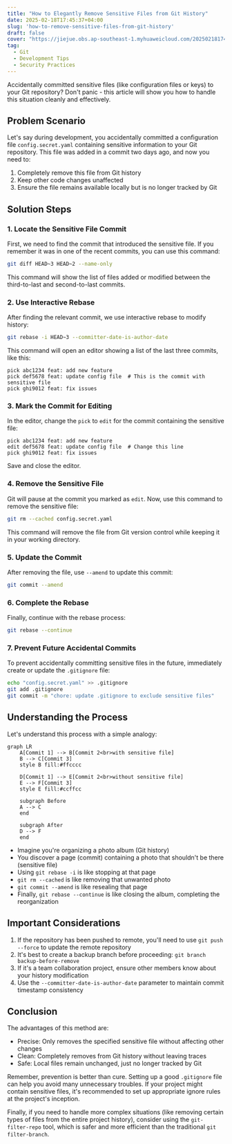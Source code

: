 ```yaml
---
title: "How to Elegantly Remove Sensitive Files from Git History"
date: 2025-02-18T17:45:37+04:00
slug: 'how-to-remove-sensitive-files-from-git-history'
draft: false
cover: "https://jiejue.obs.ap-southeast-1.myhuaweicloud.com/20250218174927737.webp"
tag:
  - Git
  - Development Tips
  - Security Practices
---
```


Accidentally committed sensitive files (like configuration files or keys) to your Git repository? Don't panic - this article will show you how to handle this situation cleanly and effectively.

<!--more-->

## Problem Scenario

Let's say during development, you accidentally committed a configuration file `config.secret.yaml` containing sensitive information to your Git repository. This file was added in a commit two days ago, and now you need to:
1. Completely remove this file from Git history
2. Keep other code changes unaffected
3. Ensure the file remains available locally but is no longer tracked by Git

## Solution Steps

### 1. Locate the Sensitive File Commit

First, we need to find the commit that introduced the sensitive file. If you remember it was in one of the recent commits, you can use this command:

```bash
git diff HEAD~3 HEAD~2 --name-only
```

This command will show the list of files added or modified between the third-to-last and second-to-last commits.

### 2. Use Interactive Rebase

After finding the relevant commit, we use interactive rebase to modify history:

```bash
git rebase -i HEAD~3 --committer-date-is-author-date
```

This command will open an editor showing a list of the last three commits, like this:

```text
pick abc1234 feat: add new feature
pick def5678 feat: update config file  # This is the commit with sensitive file
pick ghi9012 feat: fix issues
```

### 3. Mark the Commit for Editing

In the editor, change the `pick` to `edit` for the commit containing the sensitive file:

```text
pick abc1234 feat: add new feature
edit def5678 feat: update config file  # Change this line
pick ghi9012 feat: fix issues
```

Save and close the editor.

### 4. Remove the Sensitive File

Git will pause at the commit you marked as `edit`. Now, use this command to remove the sensitive file:

```bash
git rm --cached config.secret.yaml
```

This command will remove the file from Git version control while keeping it in your working directory.

### 5. Update the Commit

After removing the file, use `--amend` to update this commit:

```bash
git commit --amend
```

### 6. Complete the Rebase

Finally, continue with the rebase process:

```bash
git rebase --continue
```

### 7. Prevent Future Accidental Commits

To prevent accidentally committing sensitive files in the future, immediately create or update the `.gitignore` file:

```bash
echo "config.secret.yaml" >> .gitignore
git add .gitignore
git commit -m "chore: update .gitignore to exclude sensitive files"
```

## Understanding the Process

Let's understand this process with a simple analogy:

```mermaid
graph LR
    A[Commit 1] --> B[Commit 2<br>with sensitive file]
    B --> C[Commit 3]
    style B fill:#ffcccc
    
    D[Commit 1] --> E[Commit 2<br>without sensitive file]
    E --> F[Commit 3]
    style E fill:#ccffcc
    
    subgraph Before
    A --> C
    end
    
    subgraph After
    D --> F
    end
```

- Imagine you're organizing a photo album (Git history)
- You discover a page (commit) containing a photo that shouldn't be there (sensitive file)
- Using `git rebase -i` is like stopping at that page
- `git rm --cached` is like removing that unwanted photo
- `git commit --amend` is like resealing that page
- Finally, `git rebase --continue` is like closing the album, completing the reorganization

## Important Considerations

1. If the repository has been pushed to remote, you'll need to use `git push --force` to update the remote repository
2. It's best to create a backup branch before proceeding: `git branch backup-before-remove`
3. If it's a team collaboration project, ensure other members know about your history modification
4. Use the `--committer-date-is-author-date` parameter to maintain commit timestamp consistency

## Conclusion

The advantages of this method are:
- Precise: Only removes the specified sensitive file without affecting other changes
- Clean: Completely removes from Git history without leaving traces
- Safe: Local files remain unchanged, just no longer tracked by Git

Remember, prevention is better than cure. Setting up a good `.gitignore` file can help you avoid many unnecessary troubles. If your project might contain sensitive files, it's recommended to set up appropriate ignore rules at the project's inception.

Finally, if you need to handle more complex situations (like removing certain types of files from the entire project history), consider using the `git-filter-repo` tool, which is safer and more efficient than the traditional `git filter-branch`.
